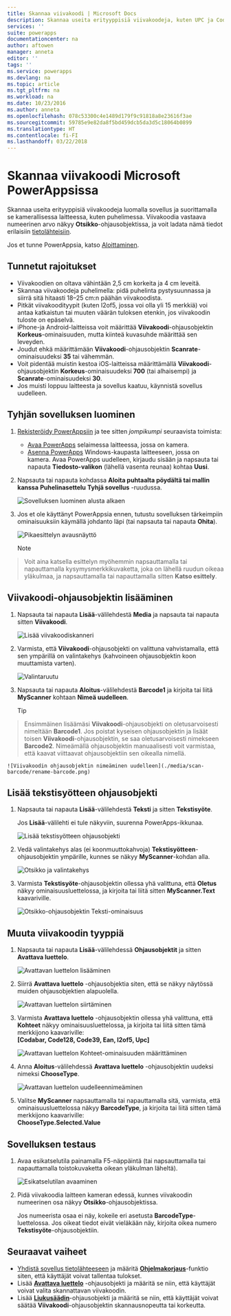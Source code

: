 ```yaml
---
title: Skannaa viivakoodi | Microsoft Docs
description: Skannaa useita erityyppisiä viivakoodeja, kuten UPC ja Codabar
services: ''
suite: powerapps
documentationcenter: na
author: aftowen
manager: anneta
editor: ''
tags: ''
ms.service: powerapps
ms.devlang: na
ms.topic: article
ms.tgt_pltfrm: na
ms.workload: na
ms.date: 10/23/2016
ms.author: anneta
ms.openlocfilehash: 078c53300c4e1489d179f9c91818a8e23616f3ae
ms.sourcegitcommit: 59785e9e82da8f5bd459dcb5da3d5c18064b0899
ms.translationtype: HT
ms.contentlocale: fi-FI
ms.lasthandoff: 03/22/2018
---
```

# <a name="scan-a-barcode-in-microsoft-powerapps"></a>Skannaa viivakoodi Microsoft PowerAppsissa
Skannaa useita erityyppisiä viivakoodeja luomalla sovellus ja suorittamalla se kamerallisessa laitteessa, kuten puhelimessa. Viivakoodia vastaava numeerinen arvo näkyy **Otsikko**-ohjausobjektissa, ja voit ladata nämä tiedot erilaisiin [tietolähteisiin](connections-list.md).

Jos et tunne PowerAppsia, katso [Aloittaminen](getting-started.md).

## <a name="known-limitations"></a>Tunnetut rajoitukset
* Viivakoodien on oltava vähintään 2,5 cm korkeita ja 4 cm leveitä.
* Skannaa viivakoodeja puhelimella: pidä puhelinta pystysuunnassa ja siirrä sitä hitaasti 18–25 cm:n päähän viivakoodista.
* Pitkät viivakoodityypit (kuten I2of5, jossa voi olla yli 15 merkkiä) voi antaa katkaistun tai muuten väärän tuloksen etenkin, jos viivakoodin tuloste on epäselvä.
* iPhone-ja Android-laitteissa voit määrittää **Viivakoodi**-ohjausobjektin **Korkeus**-ominaisuuden, mutta kiinteä kuvasuhde määrittää sen leveyden.
* Joudut ehkä määrittämään **Viivakoodi**-ohjausobjektin **Scanrate**-ominaisuudeksi **35** tai vähemmän.
* Voit pidentää muistin kestoa iOS-laitteissa määrittämällä **Viivakoodi**-ohjausobjektin **Korkeus**-ominaisuudeksi **700** (tai alhaisempi) ja **Scanrate**-ominaisuudeksi **30**.
* Jos muisti loppuu laitteesta ja sovellus kaatuu, käynnistä sovellus uudelleen.

## <a name="create-a-blank-app"></a>Tyhjän sovelluksen luominen
1. [Rekisteröidy PowerAppsiin](../signup-for-powerapps.md) ja tee sitten *jompikumpi* seuraavista toimista:

   * [Avaa PowerApps](https://create.powerapps.com/api/start) selaimessa laitteessa, jossa on kamera.
   * [Asenna PowerApps](http://aka.ms/powerappsinstall) Windows-kaupasta laitteeseen, jossa on kamera. Avaa PowerApps uudelleen, kirjaudu sisään ja napsauta tai napauta **Tiedosto-valikon** (lähellä vasenta reunaa) kohtaa **Uusi**.

2. Napsauta tai napauta kohdassa **Aloita puhtaalta pöydältä tai mallin kanssa** **Puhelinasettelu** **Tyhjä sovellus** -ruudussa.

    ![Sovelluksen luominen alusta alkaen](./media/scan-barcode/create-from-blank.png)

3. Jos et ole käyttänyt PowerAppsia ennen, tutustu sovelluksen tärkeimpiin ominaisuuksiin käymällä johdanto läpi (tai napsauta tai napauta **Ohita**).

    ![Pikaesittelyn avausnäyttö](./media/scan-barcode/quick-tour.png)

    > [!NOTE]
> Voit aina katsella esittelyn myöhemmin napsauttamalla tai napauttamalla kysymysmerkkikuvaketta, joka on lähellä ruudun oikeaa yläkulmaa, ja napsauttamalla tai napauttamalla sitten **Katso esittely**.

## <a name="add-a-barcode-control"></a>Viivakoodi-ohjausobjektin lisääminen
1. Napsauta tai napauta **Lisää**-välilehdestä **Media** ja napsauta tai napauta sitten **Viivakoodi**.

    ![Lisää viivakoodiskanneri](./media/scan-barcode/add-scanner.png)

2. Varmista, että **Viivakoodi**-ohjausobjekti on valittuna vahvistamalla, että sen ympärillä on valintakehys (kahvoineen ohjausobjektin koon muuttamista varten).

    ![Valintaruutu](./media/scan-barcode/selection-box.png)

3. Napsauta tai napauta **Aloitus**-välilehdestä **Barcode1** ja kirjoita tai liitä **MyScanner** kohtaan **Nimeä uudelleen**.

    > [!TIP]
> Ensimmäinen lisäämäsi **Viivakoodi**-ohjausobjekti on oletusarvoisesti nimeltään **Barcode1**. Jos poistat kyseisen ohjausobjektin ja lisäät toisen **Viivakoodi**-ohjausobjektin, se saa oletusarvoisesti nimekseen **Barcode2**. Nimeämällä ohjausobjektin manuaalisesti voit varmistaa, että kaavat viittaavat ohjausobjektiin sen oikealla nimellä.

    ![Viivakoodin ohjausobjektin nimeäminen uudelleen](./media/scan-barcode/rename-barcode.png)

## <a name="add-a-text-input-control"></a>Lisää tekstisyötteen ohjausobjekti
1. Napsauta tai napauta **Lisää**-välilehdestä **Teksti** ja sitten **Tekstisyöte**.

    Jos **Lisää**-välilehti ei tule näkyviin, suurenna PowerApps-ikkunaa.

    ![Lisää tekstisyötteen ohjausobjekti](./media/scan-barcode/add-text-input.png)

2. Vedä valintakehys alas (ei koonmuuttokahvoja) **Tekstisyötteen**-ohjausobjektin ympärille, kunnes se näkyy **MyScanner**-kohdan alla.

    ![Otsikko ja valintakehys](./media/scan-barcode/move-input-text.png)

3. Varmista **Tekstisyöte**-ohjausobjektin ollessa yhä valittuna, että **Oletus** näkyy ominaisuusluettelossa, ja kirjoita tai liitä sitten **MyScanner.Text** kaavariville.

    ![Otsikko-ohjausobjektin Teksti-ominaisuus](./media/scan-barcode/default-text.png)

## <a name="change-the-barcode-type"></a>Muuta viivakoodin tyyppiä
1. Napsauta tai napauta **Lisää**-välilehdessä **Ohjausobjektit** ja sitten **Avattava luettelo**.

    ![Avattavan luettelon lisääminen](./media/scan-barcode/insert-dropdown.png)

2. Siirrä **Avattava luettelo** -ohjausobjektia siten, että se näkyy näytössä muiden ohjausobjektien alapuolella.

    ![Avattavan luettelon siirtäminen](./media/scan-barcode/move-dropdown.png)

3. Varmista **Avattava luettelo** -ohjausobjektin ollessa yhä valittuna, että **Kohteet** näkyy ominaisuusluettelossa, ja kirjoita tai liitä sitten tämä merkkijono kaavariville:<br>
    **[Codabar, Code128, Code39, Ean, I2of5, Upc]**

    ![Avattavan luettelon Kohteet-ominaisuuden määrittäminen](./media/scan-barcode/items-property.png)

4. Anna **Aloitus**-välilehdessä **Avattava luettelo** -ohjausobjektin uudeksi nimeksi **ChooseType**.

    ![Avattavan luettelon uudelleennimeäminen](./media/scan-barcode/rename-dropdown.png)

5. Valitse **MyScanner** napsauttamalla tai napauttamalla sitä, varmista, että ominaisuusluettelossa näkyy **BarcodeType**, ja kirjoita tai liitä sitten tämä merkkijono kaavariville:<br>
    **ChooseType.Selected.Value**

## <a name="test-the-app"></a>Sovelluksen testaus
1. Avaa esikatselutila painamalla F5-näppäintä (tai napsauttamalla tai napauttamalla toistokuvaketta oikean yläkulman läheltä).

    ![Esikatselutilan avaaminen](./media/scan-barcode/open-preview.png)

2. Pidä viivakoodia laitteen kameran edessä, kunnes viivakoodin numeerinen osa näkyy **Otsikko**-ohjausobjektissa.

    Jos numeerista osaa ei näy, kokeile eri asetusta **BarcodeType**-luettelossa. Jos oikeat tiedot eivät vieläkään näy, kirjoita oikea numero **Tekstisyöte**-ohjausobjektiin.

## <a name="next-steps"></a>Seuraavat vaiheet
* [Yhdistä sovellus tietolähteeseen](add-data-connection.md) ja määritä **[Ohjelmakorjaus](functions/function-patch.md)**-funktio siten, että käyttäjät voivat tallentaa tulokset.
* Lisää **[Avattava luettelo](controls/control-drop-down.md)** -ohjausobjekti ja määritä se niin, että käyttäjät voivat valita skannattavan viivakoodin.
* Lisää **[Liukusäädin](controls/control-slider.md)**-ohjausobjekti ja määritä se niin, että käyttäjät voivat säätää **Viivakoodi**-ohjausobjektin skannausnopeutta tai korkeutta.
